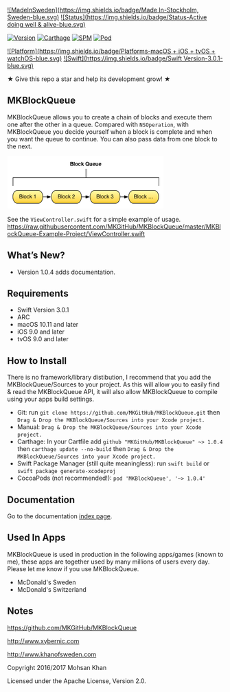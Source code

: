 [![MadeInSweden](https://img.shields.io/badge/Made In-Stockholm, Sweden-blue.svg)](https://en.wikipedia.org/wiki/Stockholm)
[![Status](https://img.shields.io/badge/Status-Active doing well & alive-blue.svg)](https://github.com/MKGitHub/MKBlockQueue)

[![Version](https://img.shields.io/badge/Version-1.0.4-blue.svg)](https://github.com/MKGitHub/MKBlockQueue)
[![Carthage](https://img.shields.io/badge/carthage-1.0.4-blue.svg)](https://github.com/MKGitHub/MKBlockQueue)
[![SPM](https://img.shields.io/badge/SPM-1.0.4-blue.svg)](https://github.com/MKGitHub/MKBlockQueue)
[![Pod](https://img.shields.io/badge/pod-1.0.4-blue.svg)](https://github.com/MKGitHub/MKBlockQueue)

[![Platform](https://img.shields.io/badge/Platforms-macOS + iOS + tvOS + watchOS-blue.svg)](https://github.com/MKGitHub/MKBlockQueue)
[![Swift](https://img.shields.io/badge/Swift Version-3.0.1-blue.svg)](https://github.com/MKGitHub/MKBlockQueue)


★ Give this repo a star and help its development grow! ★


MKBlockQueue
------
MKBlockQueue allows you to create a chain of blocks and execute them one after the other in a queue. Compared with `NSOperation`, with MKBlockQueue you decide yourself when a block is complete and when you want the queue to continue. You can also pass data from one block to the next.

![Image of MKBlockQueue](https://github.com/MKGitHub/MKBlockQueue/blob/master/MKBlockQueue.png)

See the `ViewController.swift` for a simple example of usage.
https://raw.githubusercontent.com/MKGitHub/MKBlockQueue/master/MKBlockQueue-Example-Project/ViewController.swift


What’s New?
------
* Version 1.0.4 adds documentation.


Requirements
------
* Swift Version 3.0.1
* ARC
* macOS 10.11 and later
* iOS 9.0 and later
* tvOS 9.0 and later


How to Install
------
There is no framework/library distibution, I recommend that you add the MKBlockQueue/Sources to your project. As this will allow you to easily find & read the MKBlockQueue API, it will also allow MKBlockQueue to compile using your apps build settings. 
* Git: run `git clone https://github.com/MKGitHub/MKBlockQueue.git` then `Drag & Drop the MKBlockQueue/Sources into your Xcode project.`
* Manual: `Drag & Drop the MKBlockQueue/Sources into your Xcode project.`
* Carthage: In your Cartfile add `github "MKGitHub/MKBlockQueue" ~> 1.0.4` then `carthage update --no-build` then `Drag & Drop the MKBlockQueue/Sources into your Xcode project.`
* Swift Package Manager (still quite meaningless): run `swift build` or `swift package generate-xcodeproj`
* CocoaPods (not recommended!): `pod 'MKBlockQueue', '~> 1.0.4'`


Documentation
------
Go to the documentation [index page](http://htmlpreview.github.io/?https://raw.githubusercontent.com/MKGitHub/MKBlockQueue/master/docs/index.html).


Used In Apps
------
MKBlockQueue is used in production in the following apps/games (known to me), these apps are together used by many millions of users every day. Please let me know if you use MKBlockQueue.

* McDonald's Sweden
* McDonald's Switzerland


Notes
------
   https://github.com/MKGitHub/MKBlockQueue

   http://www.xybernic.com

   http://www.khanofsweden.com

   Copyright 2016/2017 Mohsan Khan

   Licensed under the Apache License, Version 2.0.

